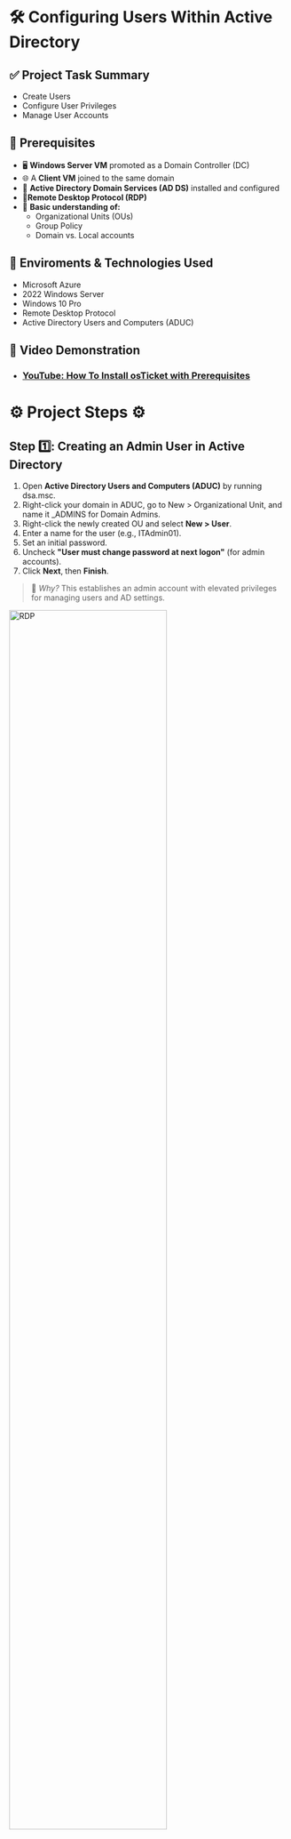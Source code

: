 <h1> 🛠️ Configuring Users Within Active Directory </h1>

## ✅ Project Task Summary

- Create Users
- Configure User Privileges
- Manage User Accounts

## 📌 Prerequisites
- 🖥️ **Windows Server VM** promoted as a Domain Controller (DC)
- 🌐 A **Client VM** joined to the same domain
- 💼 **Active Directory Domain Services (AD DS)** installed and configured
- 📡**Remote Desktop Protocol (RDP)**
- 🧠 **Basic understanding of:**
  - Organizational Units (OUs)
  - Group Policy
  - Domain vs. Local accounts

    
## 🔗 Enviroments & Technologies Used 
-  Microsoft Azure
-  2022 Windows Server
-  Windows 10 Pro
-  Remote Desktop Protocol
-  Active Directory Users and Computers (ADUC)

  ## 🎥 Video Demonstration

- ### [YouTube: How To Install osTicket with Prerequisites](https://www.youtube.com)

<h1> ⚙️ Project Steps ⚙️ </h1>

## Step 1️⃣: Creating an Admin User in Active Directory

1. Open **Active Directory Users and Computers (ADUC)** by running dsa.msc.
2. Right-click your domain in ADUC, go to New > Organizational Unit, and name it _ADMINS for Domain Admins.
3. Right-click the newly created OU and select **New > User**.
4. Enter a name for the user (e.g., ITAdmin01).
5. Set an initial password.
6. Uncheck **"User must change password at next logon"** (for admin accounts).
7. Click **Next**, then **Finish**.

> 📌 *Why?* This establishes an admin account with elevated privileges for managing users and AD settings.
<p>
<img src="https://imgur.com/gJK152u.png" height="75%" width="75%" alt="RDP">
</p>

<br>
<br>

## Step 2️⃣: Assigning Admin Privileges

1. Right-click the new user (e.g. ITAdmin01) → **Properties**.
2. Go to the **Member Of** tab → Click **Add**.
3. Type **Domain Admins**, then click **Apply** → **OK**.

> 📌 *Why?* Adding the user to the **Domain Admins** group gives them full administrative rights over Active Directory.

 
<p>
<img src="https://imgur.com/BkseNo2.png" height="85%" width="85%" alt="Server Manager">
</p>

<br>
<br>

## Step 3️⃣: Creating a Standard User (New Employee)

1. Open **ADUC** → Right-click on the **Users** container → **New > User**.
2. Enter the user's **First and Last Name**.
3. Set an initial password & uncheck **"Password never expires"**.
4. Keep **"User must change password at next logon"** unchecked! (We're only doing this for RDP Issues)
5. Click **Next**, then **Finish**.

> 📌 *Why?* Simulates onboarding a new employee with standard domain-level access.

<p>
<img src="https://imgur.com/FF97f1z.png" height="30%" width="60%" alt="Firewall">
</p>

<br>
<br>

## Step 4️⃣: Managing User Accounts (Day-to-Day IT Tasks)

1. Resetting Passwords
  - Right-click the user → **Reset Password** → Enter new password.

2. Disabling or Removing Users
  - Right-click the user → **Disable Account** (useful when offboarding).
  - To delete a user: Right-click → **Delete**.

3. Modifying User Properties
  - Open a user's **Properties** to configure:
  - **Profile Path** (for Roaming Profiles)
  - **Logon Hours** (set login time restrictions)
  - **Group Memberships** (adjust user permissions)

> 📌 *Why?* These are daily tasks for IT Help Desk & System Admins to maintain user access and security.



<p>
<img src="https://imgur.com/mUejQPQ.png" height="40%" width="70%" alt="Command Prompt">
</p>

<br>
<br>

## Step 5️⃣: Verifying User Login & Password Policy

1. On the **Client VM**, login as the **new user**.
2. On the **Admin VM**, go to the **new user account** and select **"Reset password at next login"**.
3. Back on the **Client VM**, open **Command Prompt** and run the following command to update Group Policy: *gpupdate /force*
4. Press **Ctrl + Fn + Alt + End** to lock the **Client VM**.
5. Attempt to **log in again** with the new user’s credentials.
6. The system will prompt the user to **change their password**.

📌 **Why?** This ensures users comply with password policies before accessing resources.

